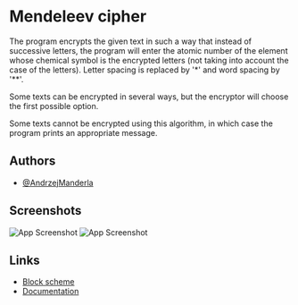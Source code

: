 
# Mendeleev cipher

The program encrypts the given text in such a way that instead of successive letters, the program will enter the atomic number of the element whose chemical symbol is the encrypted letters (not taking into account the case of the letters). Letter spacing is replaced by '*' and word spacing by '**'.

Some texts can be encrypted in several ways, but the encryptor will choose the first possible option.

Some texts cannot be encrypted using this algorithm, in which case the program prints an appropriate message.


## Authors

- [@AndrzejManderla](https://github.com/BialySztorm)


## Screenshots

![App Screenshot](https://raw.githubusercontent.com/BialySztorm/Studia/master/Programowanie/Project1/PrintScreen_13_11_2022.png)
![App Screenshot](https://raw.githubusercontent.com/BialySztorm/Studia/master/Programowanie/Project1/PrintScreen_14_11_2022.png)


## Links

- [Block scheme](https://polslpl-my.sharepoint.com/:u:/g/personal/am305303_student_polsl_pl/ERJuhPZykthGkGuDxxxPou0BPFmR0rWmMqeSchDLREi78A?e=1PXQ6W)
- [Documentation](https://polslpl-my.sharepoint.com/:b:/g/personal/am305303_student_polsl_pl/EbBzvGWJ8ORIoGcMWMrar18B_4RXA2RVPs71bnsG64W4vA?e=H5H93u)

